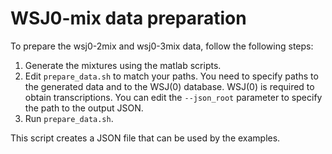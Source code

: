 # WSJ0-mix data preparation

To prepare the wsj0-2mix and wsj0-3mix data, follow the following steps:
 1. Generate the mixtures using the matlab scripts.
 2. Edit `prepare_data.sh` to match your paths. You need to specify paths to the generated data and to the WSJ(0) database. WSJ(0) is required to obtain transcriptions. You can edit the `--json_root` parameter to specify the path to the output JSON.
 3. Run `prepare_data.sh`.
 
This script creates a JSON file that can be used by the examples.
 